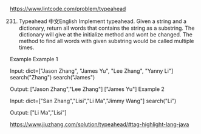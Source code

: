 https://www.lintcode.com/problem/typeahead

231. Typeahead
中文English
Implement typeahead. Given a string and a dictionary, return all words that contains the string as a substring. The dictionary will give at the initialize method and wont be changed. The method to find all words with given substring would be called multiple times.

Example
Example 1

Input:
dict=["Jason Zhang", "James Yu", "Lee Zhang", "Yanny Li"]
search("Zhang")
search("James")

Output:
["Jason Zhang","Lee Zhang"]
["James Yu"]
Example 2

Input:
dict=["San Zhang","Lisi","Li Ma","Jimmy Wang"]
search("Li")

Output:
["Li Ma","Lisi"]

https://www.jiuzhang.com/solution/typeahead/#tag-highlight-lang-java
